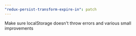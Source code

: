 ```yaml
---
"redux-persist-transform-expire-in": patch
---
```


Make sure localStorage doesn't throw errors and various small improvements
